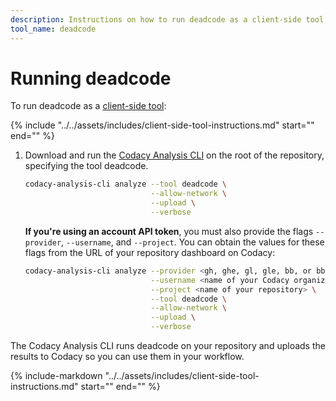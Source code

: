 ```yaml
---
description: Instructions on how to run deadcode as a client-side tool on Codacy.
tool_name: deadcode
---
```


# Running deadcode

To run deadcode as a [client-side tool](client-side-tools.md):

<!-- NOTE
     include-markdown breaks the final list in two, use include instead. -->
{%
    include "../../assets/includes/client-side-tool-instructions.md"
    start="<!--instructions-start-->"
    end="<!--instructions-end-->"
%}

1.  Download and run the [Codacy Analysis CLI](https://github.com/codacy/codacy-analysis-cli#install) on the root of the repository, specifying the tool deadcode.

    ```bash
    codacy-analysis-cli analyze --tool deadcode \
                                --allow-network \
                                --upload \
                                --verbose
    ```

    **If you're using an account API token**, you must also provide the flags `--provider`, `--username`, and `--project`. You can obtain the values for these flags from the URL of your repository dashboard on Codacy:

    ```bash
    codacy-analysis-cli analyze --provider <gh, ghe, gl, gle, bb, or bbe> \
                                --username <name of your Codacy organization> \
                                --project <name of your repository> \
                                --tool deadcode \
                                --allow-network \
                                --upload \
                                --verbose
    ```

The Codacy Analysis CLI runs deadcode on your repository and uploads the results to Codacy so you can use them in your workflow.

{%
    include-markdown "../../assets/includes/client-side-tool-instructions.md"
    start="<!--advanced-start-->"
    end="<!--advanced-end-->"
%}
